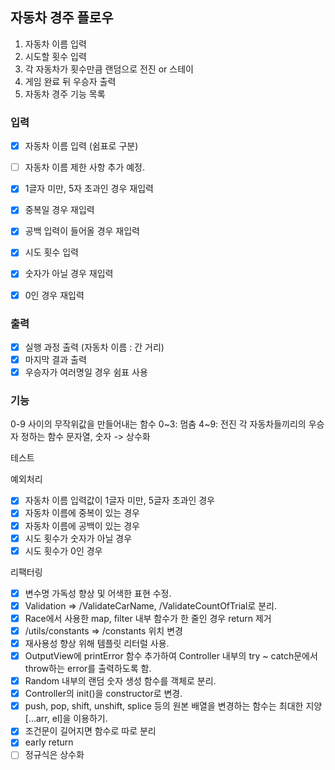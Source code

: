 ## 자동차 경주 플로우
1. 자동차 이름 입력
2. 시도할 횟수 입력
3. 각 자동차가 횟수만큼 랜덤으로 전진 or 스테이
4. 게임 완료 뒤 우승자 출력
5. 자동차 경주 기능 목록

### 입력

- [x] 자동차 이름 입력 (쉼표로 구분)
- [ ] 자동차 이름 제한 사항 추가 예정.

- [x] 1글자 미만, 5자 초과인 경우 재입력
- [x] 중복일 경우 재입력
- [x] 공백 입력이 들어올 경우 재입력
- [x] 시도 횟수 입력

- [x] 숫자가 아닐 경우 재입력
- [x] 0인 경우 재입력

### 출력

- [x] 실행 과정 출력 (자동차 이름 : 간 거리)
- [x] 마지막 결과 출력
- [x] 우승자가 여러명일 경우 쉼표 사용

### 기능

 0-9 사이의 무작위값을 만들어내는 함수
0~3: 멈춤
4~9: 전진
 각 자동차들끼리의 우승자 정하는 함수
문자열, 숫자 -> 상수화

테스트

예외처리

- [x] 자동차 이름 입력값이 1글자 미만, 5글자 초과인 경우
- [x] 자동차 이름에 중복이 있는 경우
- [x] 자동차 이름에 공백이 있는 경우
- [x] 시도 횟수가 숫자가 아닐 경우
- [x] 시도 횟수가 0인 경우

리팩터링
- [x] 변수명 가독성 향상 및 어색한 표현 수정.
- [x] Validation => /ValidateCarName, /ValidateCountOfTrial로 분리.
- [x] Race에서 사용한 map, filter 내부 함수가 한 줄인 경우 return 제거
- [x] /utils/constants => /constants 위치 변경
- [x] 재사용성 향상 위해 템플릿 리터럴 사용.
- [x] OutputView에 printError 함수 추가하여 Controller 내부의 try ~ catch문에서 throw하는 error를 출력하도록 함.
- [x] Random 내부의 랜덤 숫자 생성 함수를 객체로 분리.
- [x] Controller의 init()을 constructor로 변경.
- [x] push, pop, shift, unshift, splice 등의 원본 배열을 변경하는 함수는 최대한 지양 […arr, el]을 이용하기.
- [x] 조건문이 길어지면 함수로 따로 분리
- [x] early return
- [ ] 정규식은 상수화
